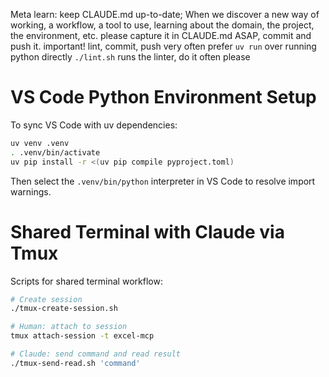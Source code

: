 Meta learn: keep CLAUDE.md up-to-date; When we discover a new way of working, a workflow, a tool to use, learning about the domain, the project, the environment, etc. please capture it in CLAUDE.md ASAP, commit and push it.
important! lint, commit, push very often
prefer `uv run` over running python directly
`./lint.sh` runs the linter, do it often please

# VS Code Python Environment Setup

To sync VS Code with uv dependencies:

```bash
uv venv .venv
. .venv/bin/activate
uv pip install -r <(uv pip compile pyproject.toml)
```

Then select the `.venv/bin/python` interpreter in VS Code to resolve import warnings.

# Shared Terminal with Claude via Tmux

Scripts for shared terminal workflow:

```bash
# Create session
./tmux-create-session.sh

# Human: attach to session
tmux attach-session -t excel-mcp

# Claude: send command and read result
./tmux-send-read.sh 'command'
```
